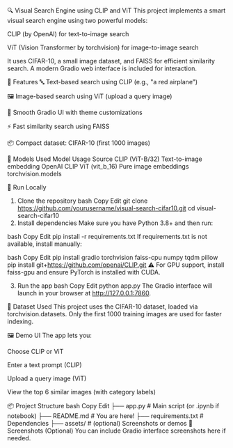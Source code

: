 🔍 Visual Search Engine using CLIP and ViT
This project implements a smart visual search engine using two powerful models:

CLIP (by OpenAI) for text-to-image search

ViT (Vision Transformer by torchvision) for image-to-image search

It uses CIFAR-10, a small image dataset, and FAISS for efficient similarity search. A modern Gradio web interface is included for interaction.

📸 Features
🔤 Text-based search using CLIP (e.g., "a red airplane")

🖼️ Image-based search using ViT (upload a query image)

🎨 Smooth Gradio UI with theme customizations

⚡ Fast similarity search using FAISS

📦 Compact dataset: CIFAR-10 (first 1000 images)

🧠 Models Used
Model	Usage	Source
CLIP (ViT-B/32)	Text-to-image embedding	OpenAI CLIP
ViT (vit_b_16)	Pure image embeddings	torchvision.models

🚀 Run Locally
1. Clone the repository
bash
Copy
Edit
git clone https://github.com/yourusername/visual-search-cifar10.git
cd visual-search-cifar10
2. Install dependencies
Make sure you have Python 3.8+ and then run:

bash
Copy
Edit
pip install -r requirements.txt
If requirements.txt is not available, install manually:

bash
Copy
Edit
pip install gradio torchvision faiss-cpu numpy tqdm pillow
pip install git+https://github.com/openai/CLIP.git
⚠️ For GPU support, install faiss-gpu and ensure PyTorch is installed with CUDA.

3. Run the app
bash
Copy
Edit
python app.py
The Gradio interface will launch in your browser at http://127.0.0.1:7860.

📁 Dataset Used
This project uses the CIFAR-10 dataset, loaded via torchvision.datasets. Only the first 1000 training images are used for faster indexing.

🖼️ Demo UI
The app lets you:

Choose CLIP or ViT

Enter a text prompt (CLIP)

Upload a query image (ViT)

View the top 6 similar images (with category labels)

📦 Project Structure
bash
Copy
Edit
├── app.py                 # Main script (or .ipynb if notebook)
├── README.md              # You are here!
├── requirements.txt       # Dependencies
├── assets/                # (optional) Screenshots or demos
📌 Screenshots (Optional)
You can include Gradio interface screenshots here if needed.

